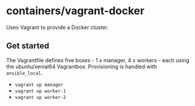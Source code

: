 # containers/vagrant-docker

Uses Vagrant to provide a Docker cluster.

## Get started

The Vagrantfile defines five boxes - 1 x manager, 4 x workers - each using the ubuntu/xenial64 Vagrantbox. Provisioning is handled with `ansible_local`.

- `vagrant up manager`
- `vagrant up worker-1`
- `vagrant up worker-2`
